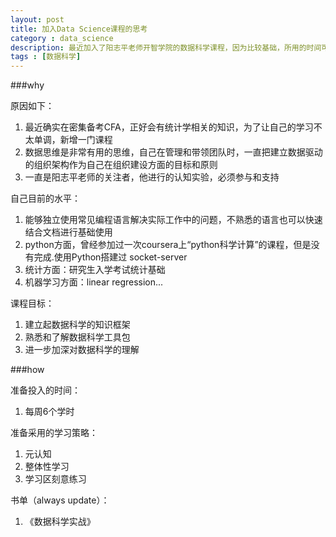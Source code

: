 ```yaml
---
layout: post
title: 加入Data Science课程的思考
category : data_science
description: 最近加入了阳志平老师开智学院的数据科学课程，因为比较基础，所用的时间可能不会太多，但是希望借此快速的搭建起整个数据科学的知识框架，并掌握一些工具包。
tags : [数据科学]
---
```

###why

原因如下：  
1. 最近确实在密集备考CFA，正好会有统计学相关的知识，为了让自己的学习不太单调，新增一门课程  
2. 数据思维是非常有用的思维，自己在管理和带领团队时，一直把建立数据驱动的组织架构作为自己在组织建设方面的目标和原则  
3. 一直是阳志平老师的关注者，他进行的认知实验，必须参与和支持  

自己目前的水平：  
1. 能够独立使用常见编程语言解决实际工作中的问题，不熟悉的语言也可以快速结合文档进行基础使用  
2. python方面，曾经参加过一次coursera上“python科学计算”的课程，但是没有完成.使用Python搭建过  socket-server  
3. 统计方面：研究生入学考试统计基础  
4. 机器学习方面：linear regression...  

课程目标：  
1. 建立起数据科学的知识框架  
2. 熟悉和了解数据科学工具包  
3. 进一步加深对数据科学的理解  

###how

准备投入的时间：  
1. 每周6个学时

准备采用的学习策略：  
1. 元认知  
2. 整体性学习  
3. 学习区刻意练习  

书单（always update）：  
1. 《数据科学实战》





